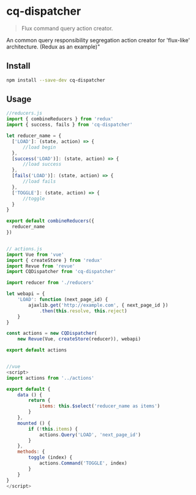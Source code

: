# cq-dispatcher

> Flux command query action creator.

 An common query responsibility segregation action creator for 'flux-like' architecture. (Redux as an example)"


## Install

```sh
npm install --save-dev cq-dispatcher
```

## Usage

```js
//reducers.js
import { combineReducers } from 'redux'
import { success, fails } from 'cq-dispatcher'

let reducer_name = {
  ['LOAD']: (state, action) => {
	  //load begin
  },
  [success('LOAD')]: (state, action) => {
	  //load success
  },
  [fails('LOAD')]: (state, action) => {
	  //load fails
  },
  ['TOGGLE']: (state, action) => {
	  //toggle
  }
}

export default combineReducers({
  reducer_name
})


// actions.js
import Vue from 'vue'
import { createStore } from 'redux'
import Revue from 'revue'
import CQDispatcher from 'cq-dispatcher'

import reducer from './reducers'

let webapi = {
	'LOAD': function (next_page_id) {
		ajaxlib.get('http://example.com', { next_page_id })
			.then(this.resolve, this.reject)
	}
}

const actions = new CQDispatcher(
	new Revue(Vue, createStore(reducer)), webapi)

export default actions


//vue
<script>
import actions from '../actions'

export default {
	data () {
		return {
			items: this.$select('reducer_name as items')
		}
	},
	mounted () {
		if (!this.items) {
			actions.Query('LOAD', 'next_page_id')
		}
	},
	methods: {
		toggle (index) {
			actions.Command('TOGGLE', index)
		}
	}
}
</script>
```
